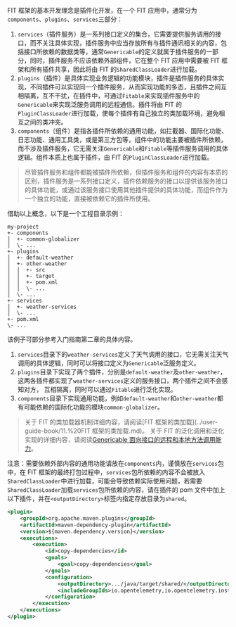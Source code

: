 FIT 框架的基本开发理念是插件化开发，在一个 FIT 应用中，通常分为`components`、`plugins`、`services`三部分：

1. `services`（插件服务）是一系列接口定义的集合，它需要提供服务调用的接口，而不关注具体实现，插件服务中应当存放所有与插件通讯相关的内容，包括接口所依赖的数据类等，通常`Genericable`的定义就属于插件服务的一部分，同时，插件服务不应该依赖外部组件，它在整个 FIT 应用中需要被 FIT 框架和所有插件共享，因此将由 FIT 的`SharedClassLoader`进行加载。
2. `plugins`（插件）是具体实现业务逻辑的功能模块，插件是插件服务的具体实现，不同插件可以实现同一个插件服务，从而实现功能的多态，且插件之间互相隔离，互不干扰，在插件中，可通过`Fitable`来实现插件服务中的`Genericable`来实现泛服务调用的远程通信。插件将由 FIT 的`PluginClassLoader`进行加载，使每个插件有自己独立的类加载环境，避免相互之间的类冲突。
3. `components`（组件）是指各插件所依赖的通用功能，如拦截器、国际化功能、日志功能、通用工具类，或是第三方包等，组件中的功能主要被插件所依赖，而不涉及插件服务，它无需关注`Genericable`和`Fitable`等插件服务调用的具体逻辑。组件本质上也属于插件，由 FIT 的`PluginClassLoader`进行加载。

> 尽管插件服务和组件都能被插件所依赖，但插件服务和组件的内容有本质的区别，插件服务是一系列接口定义，插件依赖服务的接口以提供该服务接口的具体功能，或通过该服务接口使用其他插件提供的具体功能，而组件作为一个独立的功能，直接被依赖它的插件所使用。

借助以上概念，以下是一个工程目录示例：

```
my-project
+- components
│  +- common-globalizer
│  \- ...
+- plugins
│  +- default-weather
│  +- other-weather
│  │  +- src
│  │  +- target
│  │  +- pom.xml
│  │  \- ...
│  \- ...
+- services
│  +- weather-services
│  \- ...
+- pom.xml
\- ...
```

该例子可部分参考入门指南第二章的具体内容。

1. `services`目录下的`weather-services`定义了天气调用的接口，它无需关注天气调用的具体逻辑，同时可以将接口定义为`Genericable`泛服务定义。
2. `plugins`目录下实现了两个插件，分别是`default-weather`及`other-weather`，这两各插件都实现了`weather-services`定义的服务接口，两个插件之间不会感知对方， 互相隔离，同时可以通过`Fitable`进行泛化实现。
3. `components`目录下实现通用功能，例如`default-weather`和`other-weather`都有可能依赖的国际化功能的模块`common-globalizer`。

> 关于 FIT 的类加载器机制详细内容，请阅读[FIT 框架的类加载](../user-guide-book/11.%20FIT 框架的类加载.md)。
> 关于 FIT 的泛化调用和泛化实现的详细内容，请阅读[Genericable 面向接口的远程和本地方法调用能力](../user-guide-book/05.%20Genericable%20面向接口的远程和本地方法调用能力.md)。

注意：需要依赖外部内容的通用功能请放在`components`内，谨慎放在`services`包中，在 FIT 框架的最终打包过程中，`services`包所依赖的内容不会被放入`SharedClassLoader`中进行加载，可能会导致依赖实际使用问题，若需要`SharedClassLoader`加载`services`包所依赖的内容，请在插件的 pom 文件中加上以下插件，并在`<outputDirectory>`标签内指定存放目录为`shared`。

``` xml
<plugin>
    <groupId>org.apache.maven.plugins</groupId>
    <artifactId>maven-dependency-plugin</artifactId>
    <version>${maven.dependency.version}</version>
    <executions>
        <execution>
            <id>copy-dependencies</id>
            <goals>
                <goal>copy-dependencies</goal>
            </goals>
            <configuration>
                <outputDirectory>.../java/target/shared/</outputDirectory>
                <includeGroupIds>io.opentelemetry,io.opentelemetry.instrumentation</includeGroupIds>
            </configuration>
        </execution>
    </executions>
</plugin>
```
